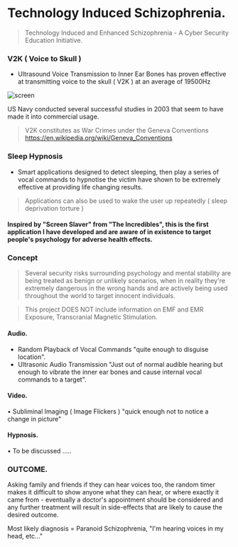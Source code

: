 # Technology Induced Schizophrenia.    
> Technology Induced and Enhanced Schizophrenia - A Cyber Security Education Initiative.     
     
### V2K ( Voice to Skull )   
- Ultrasound Voice Transmission to Inner Ear Bones has proven effective at transmitting voice to the skull ( V2K ) at an average of 19500Hz   
  
![screen](https://github.com/ElijahCuff/Technology-Induced-Schizophrenia-/blob/main/Example%201.jpg)
   
US Navy conducted several successful studies in 2003 that seem to have made it into commercial usage.   
> V2K constitutes as War Crimes under the Geneva Conventions https://en.wikipedia.org/wiki/Geneva_Conventions
    
    
### Sleep Hypnosis     
- Smart applications designed to detect sleeping, then play a series of vocal commands to hypnotise the victim have shown to be extremely effective at providing life changing results.     
> Applications can also be used to wake the user up repeatedly ( sleep deprivation torture )     
  

  
#### Inspired by "Screen Slaver" from "The Incredibles", this is the first application I have developed and are aware of in existence to target people's psychology for adverse health effects.    
    
### Concept   
> Several security risks surrounding psychology and mental stability are being treated as benign or unlikely scenarios, when in reality they're extremely dangerous in the wrong hands and are actively being used throughout the world to target innocent individuals.   
      
> This project DOES NOT include information on EMF and EMR Exposure, Transcranial Magnetic Stimulation.
    
#### Audio.  
- Random Playback of Vocal Commands "quite enough to disguise location".      
- Ultrasonic Audio Transmission "Just out of normal audible hearing but enough to vibrate the inner ear bones and cause internal vocal commands to a target".    

#### Video.    
• Subliminal Imaging ( Image Flickers ) "quick enough not to notice a change in picture"
   
  
#### Hypnosis.   
• To be discussed .....     
      
### OUTCOME.    
Asking family and friends if they can hear voices too, the random timer makes it difficult to show anyone what they can hear, or where exactly it came from - eventually a doctor's appointment should be considered and any further treatment will result in side-effects that are likely to cause the desired outcome.    
     

Most likely diagnosis = Paranoid Schizophrenia,  "I'm hearing voices in my head, etc..."    
      

